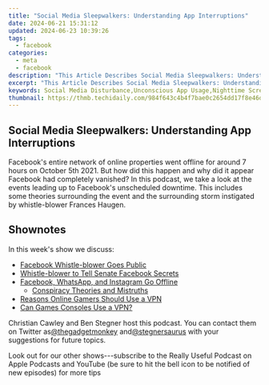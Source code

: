 ```yaml
---
title: "Social Media Sleepwalkers: Understanding App Interruptions"
date: 2024-06-21 15:31:12
updated: 2024-06-23 10:39:26
tags:
  - facebook
categories:
  - meta
  - facebook
description: "This Article Describes Social Media Sleepwalkers: Understanding App Interruptions"
excerpt: "This Article Describes Social Media Sleepwalkers: Understanding App Interruptions"
keywords: Social Media Disturbance,Unconscious App Usage,Nighttime Screen Time,Digital Disruption,Sleep & Apps Relationship,Interrupted Resting,Mobile App Alerts Impact
thumbnail: https://thmb.techidaily.com/984f643c4b4f7bae0c2654dd17f8e46d49464b1fbd02ad27cef488f7c4915f8e.jpg
---
```


## Social Media Sleepwalkers: Understanding App Interruptions

 Facebook's entire network of online properties went offline for around 7 hours on October 5th 2021\. But how did this happen and why did it appear Facebook had completely vanished? In this podcast, we take a look at the events leading up to Facebook's unscheduled downtime. This includes some theories surrounding the event and the surrounding storm instigated by whistle-blower Frances Haugen.

## Shownotes

In this week's show we discuss:

* [Facebook Whistle-blower Goes Public](https://www.makeuseof.com/who-is-facebook-whistleblower-60-minutes-interview-claims/)
* [Whistle-blower to Tell Senate Facebook Secrets](https://uk.finance.yahoo.com/news/facebook-insider-promises-frightening-truth-234353616.html)
* [Facebook, WhatsApp, and Instagram Go Offline](https://www.makeuseof.com/facebook-whatsapp-instagram-down-right-now/)  
  * [Conspiracy Theories and Mistruths](https://www.vice.com/en/article/4avjqb/conspiracy-theories-about-facebook-outage-spread-even-without-facebook)
* [Reasons Online Gamers Should Use a VPN](https://www.makeuseof.com/tag/reasons-gamers-need-vpn/)
* [Can Games Consoles Use a VPN?](https://www.makeuseof.com/gaming-consoles-play-using-vpn/)

 Christian Cawley and Ben Stegner host this podcast. You can contact them on Twitter as[@thegadgetmonkey](https://twitter.com/thegadgetmonkey) and[@stegnersaurus](https://twitter.com/stegnersaurus) with your suggestions for future topics.

 Look out for our other shows---subscribe to the Really Useful Podcast on Apple Podcasts and YouTube (be sure to hit the bell icon to be notified of new episodes) for more tips


<ins class="adsbygoogle"
     style="display:block"
     data-ad-format="autorelaxed"
     data-ad-client="ca-pub-7571918770474297"
     data-ad-slot="1223367746"></ins>



<ins class="adsbygoogle"
     style="display:block"
     data-ad-client="ca-pub-7571918770474297"
     data-ad-slot="8358498916"
     data-ad-format="auto"
     data-full-width-responsive="true"></ins>
